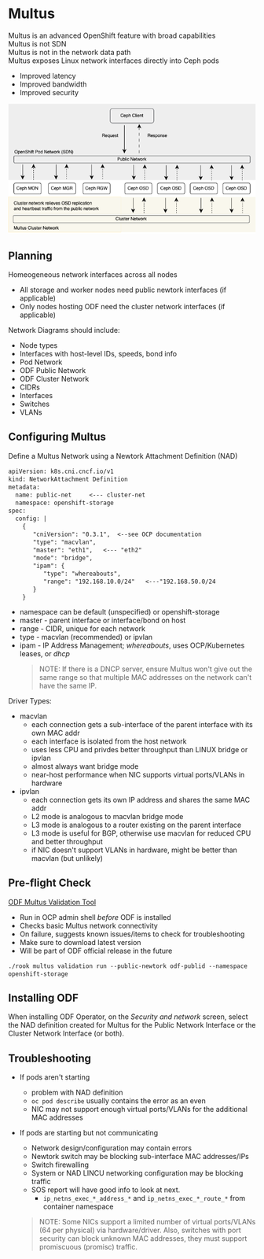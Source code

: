 # Multus

Multus is an advanced OpenShift feature with broad capabilities  
Multus is not SDN  
Multus is not in the network data path  
Multus exposes Linux network interfaces directly into Ceph pods  

* Improved latency  
* Improved bandwidth  
* Improved security  

![Multus Cluster and Public Network](../images/multus1.png)

## Planning

Homeogeneous network interfaces across all nodes  

* All storage and worker nodes need public newtork interfaces (if applicable)  
* Only nodes hosting ODF need the cluster network interfaces (if applicable)  

Network Diagrams should include:  

* Node types  
* Interfaces with host-level IDs, speeds, bond info  
* Pod Network  
* ODF Public Network  
* ODF Cluster Network  
* CIDRs  
* Interfaces  
* Switches  
* VLANs  



## Configuring Multus

Define a Multus Network using a Newtork Attachment Definition (NAD)

```
apiVersion: k8s.cni.cncf.io/v1
kind: NetworkAttachment Definition
metadata:
  name: public-net     <--- cluster-net
  namespace: openshift-storage
spec:
  config: |
    {
       "cniVersion": "0.3.1",  <--see OCP documentation
       "type": "macvlan",
       "master": "eth1",   <--- "eth2"
       "mode": "bridge",
       "ipam": {
          "type": "whereabouts",
          "range": "192.168.10.0/24"   <---"192.168.50.0/24
       }
    }
```

* namespace can be default (unspecified) or openshift-storage
* master - parent interface or interface/bond on host
* range - CIDR, unique for each network
* type - macvlan (recommended) or ipvlan
* ipam - IP Address Management; *whereabouts*, uses OCP/Kubernetes leases, or *dhcp*
  > NOTE: If there is a DNCP server, ensure Multus won't give out the same range so that multiple MAC addresses on the network can't have the same IP.


Driver Types:  

  * macvlan  
      * each connection gets a sub-interface of the parent interface with its own MAC addr  
      * each interface is isolated from the host network  
      * uses less CPU and privdes better throughput than LINUX bridge or ipvlan  
      * almost always want bridge mode  
      * near-host performance when NIC supports virtual ports/VLANs in hardware  
  * ipvlan  
      * each connection gets its own IP address and shares the same MAC addr  
      * L2 mode is analogous to macvlan bridge mode  
      * L3 mode is analogous to a router existing on the parent interface  
      * L3 mode is useful for BGP, otherwise use macvlan for reduced CPU and better throughput  
      * if NIC doesn't support VLANs in hardware, might be better than macvlan (but unlikely)  


## Pre-flight Check

[ODF Multus Validation Tool](https://access.redhat.com/articles/7014721)

  * Run in OCP admin shell *before* ODF is installed
  * Checks basic Multus network connectivity
  * On failure, suggests known issues/items to check for troubleshooting
  * Make sure to download latest version
  * Will be part of ODF official release in the future

  ```
  ./rook multus validation run --public-newtork odf-publid --namespace openshift-storage
  ```

## Installing ODF

  When installing ODF Operator, on the *Security and network* screen, select the NAD definition created for Multus for the Public Network Interface or the Cluster Network Interface (or both).

## Troubleshooting

  * If pods aren't starting
    * problem with NAD definition
    * `oc pod describe` usually contains the error as an even
    * NIC may not support enough virtual ports/VLANs for the additional MAC addresses
  * If pods are starting but not communicating
      * Network design/configuration may contain errors
      * Newtork switch may be blocking sub-interface MAC addresses/IPs
      * Switch firewalling
      * System or NAD LINCU networking configuration may be blocking traffic
      * SOS report will have good info to look at next.
          * `ip_netns_exec_*_address_*` and `ip_netns_exec_*_route_*` from container namespace
    
    > NOTE: Some NICs support a limited number of virtual ports/VLANs (64 per physical) via hardware/driver.  Also, switches with port security can block unknown MAC addresses, they must support promiscuous (promisc) traffic.


